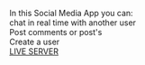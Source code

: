 In this Social Media App you can:       
chat in real time with another user     
Post comments or post's     
Create a user   
[LIVE SERVER]()
